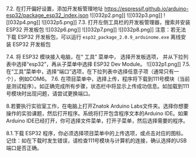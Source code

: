 7.2. 在打开偏好设置，添加开发板管理地址 https://espressif.github.io/arduino-esp32/package_esp32_index.json
![[032p2.png]]
![[032p3.png]]
![[032p4.png]]
![[032p5.png]]
7.3. 打开左侧工具栏的开发板管理器，搜索并安装 ESP32 开发板包
![[032p6.png]]
![[032p7.png]]
![[032p8.png]]
注意：若无法下载 ESP32 开发板包，可以运行 `esp32_package_2.0.9_arduinome.exe` 离线安装 ESP32 开发板包

7.4. 将 ESP32 模块接入电脑，在“ 工具” 菜单中， 选择开发板选项， 并从下拉列表中选择“esp32”，再从子菜单中选择 ESP32 Dev Module。
![[032p1.png]]
7.5. 在“工具”菜单中，选择“端口”选项，在下拉列表中选择任意子项（通常只有一个），例如COM6。
7.6. 在项目菜单中，选择上传，程序将下载到111号模块（当前是测试程序）。如正确完成所有步骤，状态栏中将显示上传成功信息。如加载到111号模块时出现问题，请尝试更换端口。

8.若要执行实验室工作，在电脑上打开Znatok Arduino Labs文件夹。选择你想要操作的实验课题，然后打开程序。系统将打开包含程序文本的Arduino IDE。如果Arduino IDE已经打开，你可选择文件菜单，打开子菜单，然后选择需要的程序。

8.1.下载 ESP32 程序，你必须选择项目菜单中的上传选项，或点击对应的图标。记住：如在下载时发生错误，请检查111号模块与计算机的连接，确认选择的USB端口是否正确。